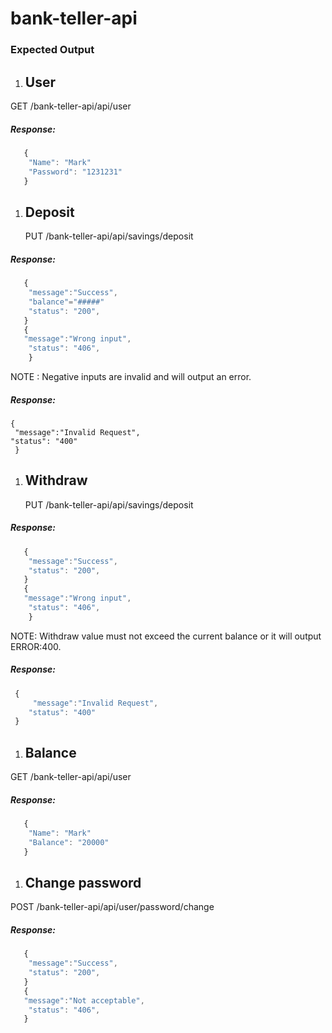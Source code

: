 # bank-teller-api
### Expected Output
1. ## User
 GET /bank-teller-api/api/user
##### Response:
 ```javascript
    {
     "Name": "Mark"
     "Password": "1231231"
    }
```
1. ## Deposit 
    PUT /bank-teller-api/api/savings/deposit
##### Response: 
```javascript
   {
    "message":"Success",
    "balance"="#####"
    "status": "200",
   }
   {
   "message":"Wrong input",
	"status": "406",
    }
 ```
NOTE : Negative inputs are invalid and will output an error.
##### Response:
  
    {
     "message":"Invalid Request",
	"status": "400"
     }

1. ## Withdraw
    PUT /bank-teller-api/api/savings/deposit   
##### Response: 
```javascript
   {
    "message":"Success",
	"status": "200",
   }
   {
   "message":"Wrong input",
	"status": "406",
    }
 ```
 NOTE: Withdraw value must not exceed the current balance or it will output ERROR:400.
##### Response:
```javascript
 {
     "message":"Invalid Request",
	"status": "400"
 }
```
1. ## Balance
 GET /bank-teller-api/api/user

##### Response:
 ```javascript
    {
     "Name": "Mark"
     "Balance": "20000"
    }
```
1. ## Change password
 POST /bank-teller-api/api/user/password/change
##### Response: 
```javascript
   {
    "message":"Success",
	"status": "200",
   }
   {
   "message":"Not acceptable",
	"status": "406",
   }
```

   
